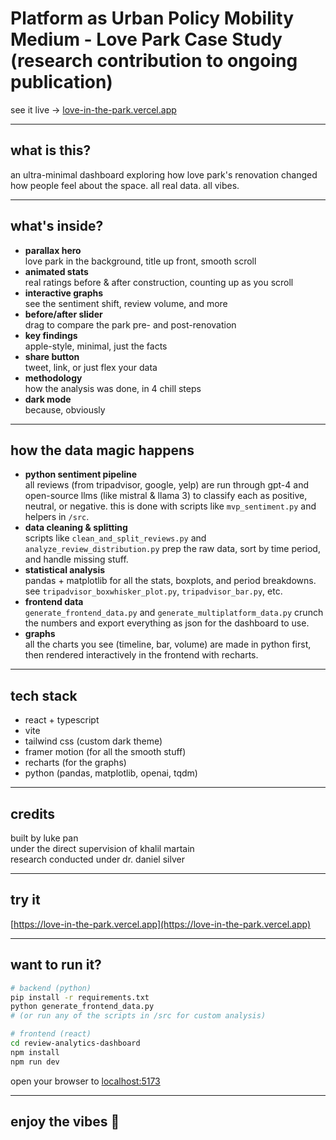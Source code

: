 # Platform as Urban Policy Mobility Medium - Love Park Case Study (research contribution to ongoing publication)

see it live → [love-in-the-park.vercel.app](https://love-in-the-park.vercel.app)

---

## what is this?

an ultra-minimal dashboard exploring how love park's renovation changed how people feel about the space. all real data. all vibes.

---

## what's inside?

- **parallax hero**  
  love park in the background, title up front, smooth scroll
- **animated stats**  
  real ratings before & after construction, counting up as you scroll
- **interactive graphs**  
  see the sentiment shift, review volume, and more
- **before/after slider**  
  drag to compare the park pre- and post-renovation
- **key findings**  
  apple-style, minimal, just the facts
- **share button**  
  tweet, link, or just flex your data
- **methodology**  
  how the analysis was done, in 4 chill steps
- **dark mode**  
  because, obviously

---

## how the data magic happens

- **python sentiment pipeline**  
  all reviews (from tripadvisor, google, yelp) are run through gpt-4 and open-source llms (like mistral & llama 3) to classify each as positive, neutral, or negative. this is done with scripts like `mvp_sentiment.py` and helpers in `/src`.
- **data cleaning & splitting**  
  scripts like `clean_and_split_reviews.py` and `analyze_review_distribution.py` prep the raw data, sort by time period, and handle missing stuff.
- **statistical analysis**  
  pandas + matplotlib for all the stats, boxplots, and period breakdowns. see `tripadvisor_boxwhisker_plot.py`, `tripadvisor_bar.py`, etc.
- **frontend data**  
  `generate_frontend_data.py` and `generate_multiplatform_data.py` crunch the numbers and export everything as json for the dashboard to use.
- **graphs**  
  all the charts you see (timeline, bar, volume) are made in python first, then rendered interactively in the frontend with recharts.

---

## tech stack

- react + typescript
- vite
- tailwind css (custom dark theme)
- framer motion (for all the smooth stuff)
- recharts (for the graphs)
- python (pandas, matplotlib, openai, tqdm)

---

## credits

built by luke pan  
under the direct supervision of khalil martain  
research conducted under dr. daniel silver

---

## try it

[https://love-in-the-park.vercel.app](https://love-in-the-park.vercel.app)

---

## want to run it?

```bash
# backend (python)
pip install -r requirements.txt
python generate_frontend_data.py
# (or run any of the scripts in /src for custom analysis)

# frontend (react)
cd review-analytics-dashboard
npm install
npm run dev
```

open your browser to [localhost:5173](http://localhost:5173)

---

## enjoy the vibes 🌃
